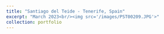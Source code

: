 ```yaml
---
title: "Santiago del Teide - Tenerife, Spain"
excerpt: "March 2023<br/><img src='/images/PST00209.JPG'>"
collection: portfolio
---
```

